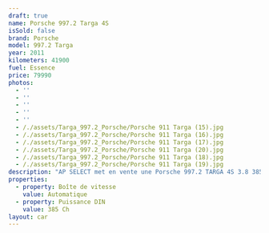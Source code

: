 ```yaml
---
draft: true
name: Porsche 997.2 Targa 4S
isSold: false
brand: Porsche
model: 997.2 Targa
year: 2011
kilometers: 41900
fuel: Essence
price: 79990
photos:
  - ''
  - ''
  - ''
  - ''
  - ''
  - /./assets/Targa_997.2_Porsche/Porsche 911 Targa (15).jpg
  - /./assets/Targa_997.2_Porsche/Porsche 911 Targa (16).jpg
  - /./assets/Targa_997.2_Porsche/Porsche 911 Targa (17).jpg
  - /./assets/Targa_997.2_Porsche/Porsche 911 Targa (20).jpg
  - /./assets/Targa_997.2_Porsche/Porsche 911 Targa (18).jpg
  - /./assets/Targa_997.2_Porsche/Porsche 911 Targa (19).jpg
description: "AP SELECT met en vente une Porsche 997.2 TARGA 4S 3.8 385cv PDK phase 2.\nModèle du 10/2011 avec 41900km.\n\nCouleur Blanc Carrara metallic, intérieur cuir entendu noir et surpiqûres grise.\n\nCarte grise française \U0001F1EB\U0001F1F7\n\nLe véhicule est en parfait état avec carnet complet et historique suivi.\n\nVendu avec une garantie complète 6 mois\n\nLes pneus et freins sont récents, aucun frais a prévoir.\nUn jeu de jantes 19 pouces Porsche avec pneus hiver sont fournies avec le véhicule.\n\nDernière révision au 01/2024 à 39000km.\n\nÉquipements et options :\n- Boîte PDK\n- Volant sport +\n- Échappement sport piloté avec valves\n- Freinage sport étriers rouge\n- Pack Chrono plus\n- Suspensions PASM+\n- Jantes 19\" techart\n- Intérieur Cuir entendu\n- Sièges confort chauffants\n- Pack intérieur full cuir avec dossiers de sièges\n- Phares PDLS +\n- Phares Xénon +\n- Projecteurs de jour à LED\n- Fond de compteur blanc\n- Régulateur de vitesse\n- Aide au stationnement AR\n- Affichage multifonctions plus\n- Climatisation\n- Éclairage et essuie-glaces automatique\n- Rétroviseurs électriques et chauffants\n- Rétroviseurs int / ext Electrochrome\n- Éclairage d’ambiance\n\nDisponible et visible sur RDV pour acheteur sérieux.\n\nPossibilité d'une garantie 3, 6 ou 12 mois en supplément.\n\nRéalisation des démarches d'immatriculation.\n\nAP SELECT c'est des solutions de courtage et conciergerie sur mesure pour profiter librement de sa passion et de son patrimoine.\n\nPrenez le volant, AP SELECT s'occupe du reste."
properties:
  - property: Boîte de vitesse
    value: Automatique
  - property: Puissance DIN
    value: 385 Ch
layout: car
---
```


